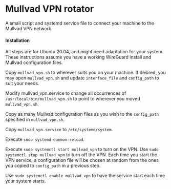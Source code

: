 # Mullvad VPN rotator

A small script and systemd service file to connect your machine to 
the Mullvad VPN network.


#### Installation

All steps are for Ubuntu 20.04, and might need adaptation for your system.
These instructions assume you have a working WireGuard install and Mullvad
configuration files.

Copy `mullvad_vpn.sh` to wherever suits you on your machine. If desired,
you may open `mullvad_vpn.sh` and update `interface_file` and 
`config_path` to suit your needs.

Modify mullvad_vpn.service to change all occurrences of
`/usr/local/bin/mullvad_vpn.sh` to point to wherever you moved
`mullvad_vpn.sh`.

Copy as many Mullvad configuration files as you wish to the `config_path`
specified in `mullvad_vpn.sh`.

Copy `mullvad_vpn.service` to `/etc/systemd/system`.

Execute `sudo systemd daemon-reload`.

Execute `sudo systemctl start mullvad_vpn` to turn on the VPN. Use 
`sudo systemctl stop mullvad_vpn` to turn off the VPN. Each time you
start the VPN service, a configuration file will be chosen at random
from the ones you copied to `config_path` in a previous step.

Use `sudo systemctl enable mullvad_vpn` to have the service start each
time your system starts.
